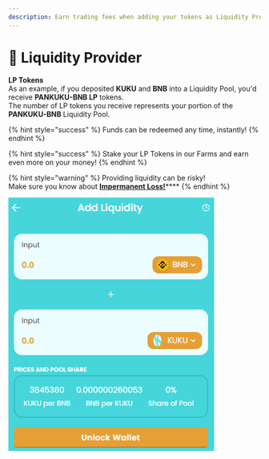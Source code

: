 ```yaml
---
description: Earn trading fees when adding your tokens as Liquidity Provider
---
```


# 💸 Liquidity Provider

**LP Tokens**\
As an example, if you deposited **KUKU** and **BNB** into a Liquidity Pool, you'd receive **PANKUKU-BNB LP** tokens.\
The number of LP tokens you receive represents your portion of the **PANKUKU-BNB** Liquidity Pool.&#x20;

{% hint style="success" %}
Funds can be redeemed any time, instantly!
{% endhint %}

{% hint style="success" %}
Stake your LP Tokens in our Farms and earn even more on your money!
{% endhint %}

{% hint style="warning" %}
Providing liquidity can be risky!\
Make sure you know about [**Impermanent Loss!**](../../knowledge-center/glossary-and-vocab.md)****
{% endhint %}

![Adding Liquidity is risky, make sure you know about Impermanent Loss!](../../.gitbook/assets/lp.png)
